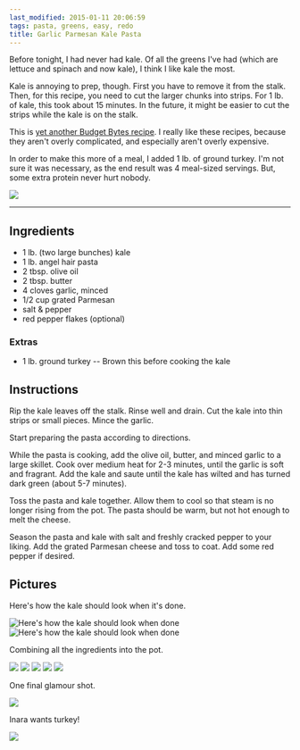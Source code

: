 ```yaml
---
last_modified: 2015-01-11 20:06:59
tags: pasta, greens, easy, redo
title: Garlic Parmesan Kale Pasta
---
```


Before tonight, I had never had kale. Of all the greens I've had (which are
lettuce and spinach and now kale), I think I like kale the most.

Kale is annoying to prep, though. First you have to remove it from the stalk.
Then, for this recipe, you need to cut the larger chunks into strips. For 1 lb.
of kale, this took about 15 minutes. In the future, it might be easier to cut
the strips while the kale is on the stalk.

This is [yet another Budget Bytes
recipe](http://www.budgetbytes.com/2013/10/garlic-parmesan-kale-pasta/). I
really like these recipes, because they aren't overly complicated, and
especially aren't overly expensive.

In order to make this more of a meal, I added 1 lb. of ground turkey. I'm not
sure it was necessary, as the end result was 4 meal-sized servings. But, some
extra protein never hurt nobody.

![](/images/garlic-parmesan-kale-pasta/glamour-shot-2.jpg)

---

## Ingredients

* 1 lb. (two large bunches) kale
* 1 lb. angel hair pasta
* 2 tbsp. olive oil
* 2 tbsp. butter
* 4 cloves garlic, minced
* 1/2 cup grated Parmesan
* salt & pepper
* red pepper flakes (optional)

### Extras

* 1 lb. ground turkey -- Brown this before cooking the kale

## Instructions

Rip the kale leaves off the stalk. Rinse well and drain. Cut the kale into thin
strips or small pieces. Mince the garlic.

Start preparing the pasta according to directions.

While the pasta is cooking, add the olive oil, butter, and minced garlic to a
large skillet. Cook over medium heat for 2-3 minutes, until the garlic is soft
and fragrant. Add the kale and saute until the kale has wilted and has turned
dark green (about 5-7 minutes).

Toss the pasta and kale together. Allow them to cool so that steam is no longer
rising from the pot. The pasta should be warm, but not hot enough to melt the
cheese.

Season the pasta and kale with salt and freshly cracked pepper to your liking.
Add the grated Parmesan cheese and toss to coat. Add some red pepper if
desired.

## Pictures

Here's how the kale should look when it's done.

![Here's how the kale should look when done](/images/garlic-parmesan-kale-pasta/cooked-kale-1.jpg)
![Here's how the kale should look when done](/images/garlic-parmesan-kale-pasta/cooked-kale-2.jpg)

Combining all the ingredients into the pot.

![](/images/garlic-parmesan-kale-pasta/in-the-pot-1.jpg)
![](/images/garlic-parmesan-kale-pasta/in-the-pot-2.jpg)
![](/images/garlic-parmesan-kale-pasta/in-the-pot-3.jpg)
![](/images/garlic-parmesan-kale-pasta/in-the-pot-4.jpg)
![](/images/garlic-parmesan-kale-pasta/in-the-pot-5.jpg)

One final glamour shot.

![](/images/garlic-parmesan-kale-pasta/glamour-shot-1.jpg)

Inara wants turkey!

![](/images/garlic-parmesan-kale-pasta/cat-tax.jpg)
